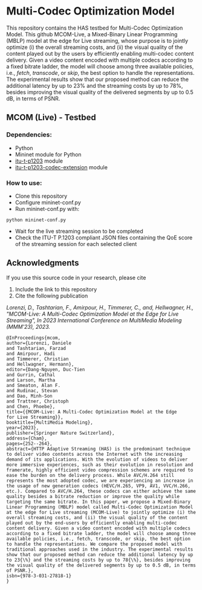 # Multi-Codec Optimization Model
This repository contains the HAS testbed for Multi-Codec Optimization Model.
This github MCOM-Live, a Mixed-Binary Linear Programming (MBLP) model at the edge for Live streaming, whose purpose is to jointly optimize (i) the overall streaming costs, and (ii) the visual quality of the content played out by the users by efficiently enabling multi-codec content delivery. Given a video content encoded with multiple codecs according to a fixed bitrate ladder, the model will choose among three available policies, i.e., _fetch_, _transcode_, or _skip_, the best option to handle the representations. The experimental results show that our proposed method can reduce the additional latency by up to 23% and the streaming costs by up to 78%, besides improving the visual quality of the delivered segments by up to 0.5 dB, in terms of PSNR.
## MCOM (Live) - Testbed
### Dependencies:
- Python
- Mininet module for Python
- [itu-t-p1203](https://github.com/itu-p1203/itu-p1203) module
- [itu-t-p1203-codec-extension](https://github.com/Telecommunication-Telemedia-Assessment/itu-p1203-codecextension) module
### How to use:
- Clone this repository
- Configure mininet-conf.py
- Run mininet-conf.py with:
```
python mininet-conf.py
```
- Wait for the live streaming session to be completed
- Check the ITU-T P.1203 compliant JSON files containing the QoE score of the streaming session for each selected client

## Acknowledgments
If you use this source code in your research, please cite 
1. Include the link to this repository
2. Cite the following publication

*Lorenzi, D., Tashtarian, F., Amirpour, H., Timmerer, C., and, Hellwagner, H., "MCOM-Live: A Multi-Codec Optimization Model at the Edge for Live Streaming", In 2023 International Conference on MultiMedia Modeling (MMM'23), 2023.*

```
@InProceedings{mcom,
author={Lorenzi, Daniele
and Tashtarian, Farzad
and Amirpour, Hadi
and Timmerer, Christian
and Hellwagner, Hermann},
editor={Dang-Nguyen, Duc-Tien
and Gurrin, Cathal
and Larson, Martha
and Smeaton, Alan F.
and Rudinac, Stevan
and Dao, Minh-Son
and Trattner, Christoph
and Chen, Phoebe},
title={{MCOM-Live: A Multi-Codec Optimization Model at the Edge for Live Streaming}},
booktitle={MultiMedia Modeling},
year={2023},
publisher={Springer Nature Switzerland},
address={Cham},
pages={252--264},
abstract={HTTP Adaptive Streaming (HAS) is the predominant technique to deliver video contents across the Internet with the increasing demand of its applications. With the evolution of videos to deliver more immersive experiences, such as their evolution in resolution and framerate, highly efficient video compression schemes are required to ease the burden on the delivery process. While AVC/H.264 still represents the most adopted codec, we are experiencing an increase in the usage of new generation codecs (HEVC/H.265, VP9, AV1, VVC/H.266, etc.). Compared to AVC/H.264, these codecs can either achieve the same quality besides a bitrate reduction or improve the quality while targeting the same bitrate. In this paper, we propose a Mixed-Binary Linear Programming (MBLP) model called Multi-Codec Optimization Model at the edge for Live streaming (MCOM-Live) to jointly optimize (i) the overall streaming costs, and (ii) the visual quality of the content played out by the end-users by efficiently enabling multi-codec content delivery. Given a video content encoded with multiple codecs according to a fixed bitrate ladder, the model will choose among three available policies, i.e., fetch, transcode, or skip, the best option to handle the representations. We compare the proposed model with traditional approaches used in the industry. The experimental results show that our proposed method can reduce the additional latency by up to 23{\%} and the streaming costs by up to 78{\%}, besides improving the visual quality of the delivered segments by up to 0.5 dB, in terms of PSNR.},
isbn={978-3-031-27818-1}
}
```
